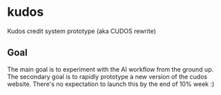 # kudos
Kudos credit system prototype (aka CUDOS rewrite)

## Goal
The main goal is to experiment with the AI workflow from the ground up.  The secondary goal is to rapidly prototype a new version of the cudos website.  There's no expectation to launch this by the end of 10% week :) 

